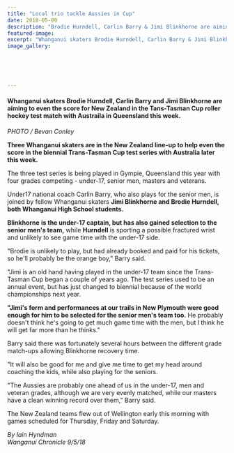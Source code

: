 ```yaml
---
title: "Local trio tackle Aussies in Cup"
date: 2018-05-09
description: "Brodie Hurndell, Carlin Barry & Jimi Blinkhorne are aiming to even the score for NZ in the Tans-Tasman Cup roller hockey.."
featured-image: 
excerpt: "Whanganui skaters Brodie Hurndell, Carlin Barry & Jimi Blinkhorne are aiming to even the score for New Zealand in the Tans-Tasman Cup roller hockey test match with Austraila."
image_gallery:
    
    
    
    
    
---
```


<h4><span>Whanganui skaters Brodie Hurndell, Carlin Barry and Jimi Blinkhorne are aiming to even the score for New Zealand in the Tans-Tasman Cup roller hockey test match with Austraila in Queensland this week.</span></h4>
<p><em>PHOTO / Bevan Conley</em></p>
<p class="element element-paragraph"><strong>Three Whanganui skaters are in the New Zealand line-up to help even the score in the biennial Trans-Tasman Cup test series with Australia later this week.</strong></p>
<p class="element element-paragraph">The three test series is being played in Gympie, Queensland this year with four grades competing - under-17, senior men, masters and veterans.</p>
<p class="element element-paragraph">Under17 national coach Carlin Barry, who also plays for the senior men, is joined by fellow Whanganui skaters <strong>Jimi Blinkhorne and Brodie Hurndell, both Whanganui High School students.</strong></p>
<p class="element element-paragraph"><strong>Blinkhorne</strong> <strong>is the under-17 captain, but has also gained selection to the senior men's team,</strong> while <strong>Hurndell</strong> is sporting a possible fractured wrist and unlikely to see game time with the under-17 side.</p>
<p class="element element-paragraph">"Brodie is unlikely to play, but had already booked and paid for his tickets, so he'll probably be the orange boy," Barry said.</p>
<p class="element element-paragraph">"Jimi is an old hand having played in the under-17 team since the Trans-Tasman Cup began a couple of years ago. The test series used to be an annual event, but has just changed to biennial because of the world championships next year.</p>
<p class="element element-paragraph"><strong>"Jimi's form and performances at our trails in New Plymouth were good enough for him to be selected for the senior men's team too.</strong> He probably doesn't think he's going to get much game time with the men, but I think he will get far more than he thinks."</p>
<p class="element element-paragraph">Barry said there was fortunately several hours between the different grade match-ups allowing Blinkhorne recovery time.</p>
<p class="element element-paragraph">"It will also be good for me and give me time to get my head around coaching the kids, while also playing for the seniors.</p>
<p class="element element-paragraph">"The Aussies are probably one ahead of us in the under-17, men and veteran grades, although we are very evenly matched, while our masters have a clean winning record over them," Barry said.</p>
<p class="element element-paragraph">The New Zealand teams flew out of Wellington early this morning with games scheduled for Thursday, Friday and Saturday.</p>
<p><em>By Iain Hyndman</em><br /><em>Wanganui Chronicle 9/5/18</em></p>

